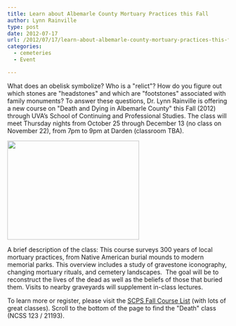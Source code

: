 ```yaml
---
title: Learn about Albemarle County Mortuary Practices this Fall
author: Lynn Rainville
type: post
date: 2012-07-17
url: /2012/07/17/learn-about-albemarle-county-mortuary-practices-this-fall/
categories:
  - cemeteries
  - Event

---
```

What does an obelisk symbolize? Who is a "relict"? How do you figure out which stones are "headstones" and which are "footstones" associated with family monuments? To answer these questions, Dr. Lynn Rainville is offering a new course on "Death and Dying in Albemarle County" this Fall (2012) through UVA&#8217;s School of Continuing and Professional Studies. The class will meet Thursday nights from October 25 through December 13 (no class on November 22), from 7pm to 9pm at Darden (classroom TBA).

[<img class="alignright size-medium wp-image-391" title="DeathDyingClass" src="http://www.locohistory.org/blog/albemarle/wp-content/uploads/2012/07/DeathDying1-300x225.jpg" alt="" width="300" height="225" />][1]

A brief description of the class: This course surveys 300 years of local mortuary practices, from Native American burial mounds to modern memorial parks. This overview includes a study of gravestone iconography, changing mortuary rituals, and cemetery landscapes.  The goal will be to reconstruct the lives of the dead as well as the beliefs of those that buried them. Visits to nearby graveyards will supplement in-class lectures.

To learn more or register, please visit the [SCPS Fall Course List][2] (with lots of great classes). Scroll to the bottom of the page to find the "Death" class (NCSS 123 / 21193).

 [1]: http://www.locohistory.org/blog/albemarle/wp-content/uploads/2012/07/DeathDying1.jpg
 [2]: http://www.scps.virginia.edu/programs/personal-enrichment-classes-fall2012
